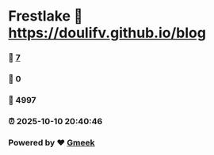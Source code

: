 # Frestlake :link: https://doulifv.github.io/blog 
### :page_facing_up: [7](https://doulifv.github.io/blog/tag.html) 
### :speech_balloon: 0 
### :hibiscus: 4997 
### :alarm_clock: 2025-10-10 20:40:46 
### Powered by :heart: [Gmeek](https://github.com/Meekdai/Gmeek)
